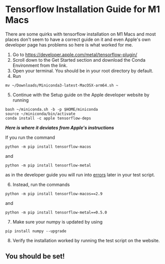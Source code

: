 # Tensorflow Installation Guide for M1 Macs

There are some quirks with tensorflow installation on M1 Macs and most places don't seem to have a correct guide on it and even Apple's own developer page has problems so here is what worked for me.

1. Go to https://developer.apple.com/metal/tensorflow-plugin/
2. Scroll down to the Get Started section and download the Conda Environment from the link.
3. Open your terminal. You should be in your root directory by default.
4. Run

```
mv ~/Downloads/Miniconda3-latest-MacOSX-arm64.sh ~
```

5. Continue with the Setup guide on the Apple developer website by running

```
bash ~/miniconda.sh -b -p $HOME/miniconda
source ~/miniconda/bin/activate
conda install -c apple tensorflow-deps
```

**_Here is where it deviates from Apple's instructions_**

If you run the command

```
python -m pip install tensorflow-macos
```

and

```
python -m pip install tensorflow-metal
```

as in the developer guide you will run into [errors](https://developer.apple.com/forums/thread/721619) later in your test script.

6. Instead, run the commands

```
python -m pip install tensorflow-macos==2.9
```

and

```
python -m pip install tensorflow-metal==0.5.0
```

7. Make sure your numpy is updated by using

```
pip install numpy --upgrade
```

8. Verify the installation worked by running the test script on the website.

## You should be set!
